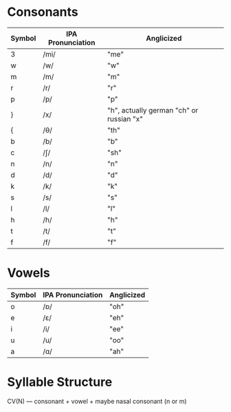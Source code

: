 # Consonants
| Symbol | IPA Pronunciation | Anglicized |
---------|-------------------|------------|
| 3 | /mi/ | "me" |
| w | /w/ | "w" |
| m | /m/ | "m" |
| r | /r/ | "r" |
| p | /p/ | "p" |
| }	| /x/ | "h", actually german "ch" or russian "х" |
| {	| /θ/ | "th" |
| b | /b/ | "b" |
| c | /ʃ/ |	"sh" |
| n | /n/ | "n" |
| d | /d/ |	 "d" |
| k | /k/ |	 "k" |
| s | /s/ |	 "s" |
| l | /l/ |	 "l" |
| h | /h/ |	 "h" |
| t | /t/ |	 "t" |
| f | /f/ | "f" |

# Vowels
| Symbol | IPA Pronunciation | Anglicized |
|---------|-------------------|------------|
| o | /ɒ/ |	"oh" |
| e | /ε/ |	"eh" |
| i | /i/ |	"ee" |
| u | /u/ |	"oo" |
| a | /ɑ/ |	"ah" |

# Syllable Structure

CV(N) — consonant + vowel + maybe nasal consonant (n or m)